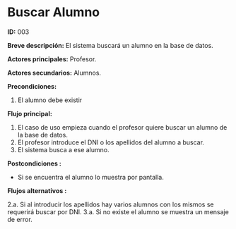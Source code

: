 # Buscar Alumno

**ID:** 003

**Breve descripción:** El sistema buscará un alumno en la base de datos.

**Actores principales:** Profesor.

**Actores secundarios:** Alumnos.

**Precondiciones:** 

1. El alumno debe existir

**Flujo principal:**

1. El caso de uso empieza cuando el profesor quiere buscar un alumno de la base de datos.
2. El profesor introduce el DNI o los apellidos del alumno a buscar.
3. El sistema busca a ese alumno.

**Postcondiciones :**

* Si se encuentra el alumno lo muestra por pantalla.

**Flujos alternativos :**

2.a. Si al introducir los apellidos hay varios alumnos con los mismos se requerirá buscar por DNI.
3.a. Si no existe el alumno se muestra un mensaje de error.
